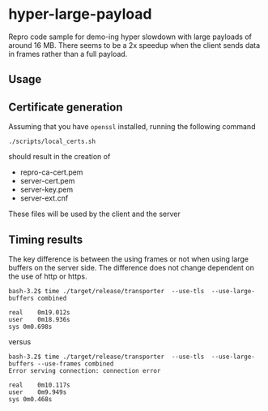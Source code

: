 # hyper-large-payload
Repro code sample for demo-ing  hyper slowdown with large payloads of around 16 MB. There seems to be a 2x speedup when
the client sends data in frames rather than a full payload.

## Usage

## Certificate generation
Assuming that you have `openssl` installed, running the following command
```
./scripts/local_certs.sh
```
should result in the creation of
- repro-ca-cert.pem
- server-cert.pem
- server-key.pem
- server-ext.cnf

These files will be used by the client and the server

## Timing results
The key difference is between the using frames or not when using large buffers on the server side. The difference does 
not change dependent on the use of http or https.
```
bash-3.2$ time ./target/release/transporter  --use-tls  --use-large-buffers combined

real	0m19.012s
user	0m18.936s
sys	0m0.698s
```
versus
```
bash-3.2$ time ./target/release/transporter  --use-tls  --use-large-buffers --use-frames combined
Error serving connection: connection error

real	0m10.117s
user	0m9.949s
sys	0m0.468s
```